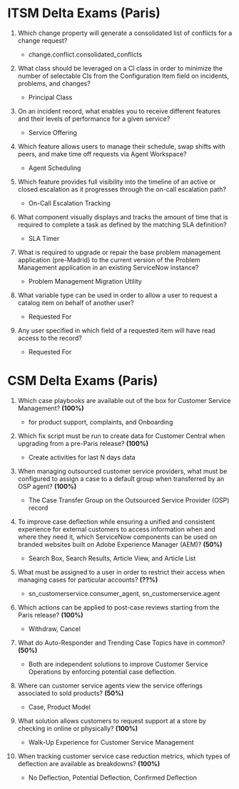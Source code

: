 # ITSM Delta Exams (Paris)
1. Which change property will generate a consolidated list of conflicts for a change request?
    - change.conflict.consolidated_conflicts   
  
2. What class should be leveraged on a CI class in order to minimize the number of selectable CIs from the Configuration Item field on incidents, problems, and changes?  
    - Principal Class 
  
3. On an incident record, what enables you to receive different features and their levels of performance for a given service?  
    - Service Offering

4. Which feature allows users to manage their schedule, swap shifts with peers, and make time off requests via Agent Workspace?  
    - Agent Scheduling

5. Which feature provides full visibility into the timeline of an active or closed escalation as it progresses through the on-call escalation path?  
    - On-Call Escalation Tracking

6. What component visually displays and tracks the amount of time that is required to complete a task as defined by the matching SLA definition?  
    - SLA Timer

7. What is required to upgrade or repair the base problem management application (pre-Madrid) to the current version of the Problem Management application in an existing ServiceNow instance?  
    - Problem Management Migration Utility 

8. What variable type can be used in order to allow a user to request a catalog item on behalf of another user?      
    - Requested For 

9. Any user specified in which field of a requested item will have read access to the record?  
    - Requested For


# CSM Delta Exams (Paris)
1. Which case playbooks are available out of the box for Customer Service Management?  **(100%)**
    - for product support, complaints, and Onboarding 

2. Which fix script must be run to create data for Customer Central when upgrading from a pre-Paris release?  **(100%)**
    - Create activities for last N days data 

3. When managing outsourced customer service providers, what must be configured to assign a case to a default group when transferred by an OSP agent? **(100%)**
    - The Case Transfer Group on the Outsourced Service Provider (OSP) record

4. To improve case deflection while ensuring a unified and consistent experience for external customers to access information when and where they need it, which ServiceNow components can be used on branded websites built on Adobe Experience Manager (AEM)?  **(50%)**
    - Search Box, Search Results, Article View, and Article List 

5. What must be assigned to a user in order to restrict their access when managing cases for particular accounts?  **(??%)**
    - sn_customerservice.consumer_agent, sn_customerservice.agent 

6. Which actions can be applied to post-case reviews starting from the Paris release?  **(100%)**
    - Withdraw, Cancel 

7. What do Auto-Responder and Trending Case Topics have in common?  **(50%)**
    - Both are independent solutions to improve Customer Service Operations by enforcing potential case deflection. 

8. Where can customer service agents view the service offerings associated to sold products?  **(50%)**
    - Case, Product Model 

9. What solution allows customers to request support at a store by checking in online or physically?  **(100%)**
    - Walk-Up Experience for Customer Service Management 

10. When tracking customer service case reduction metrics, which types of deflection are available as breakdowns? **(100%)**  
    - No Deflection, Potential Deflection, Confirmed Deflection 
